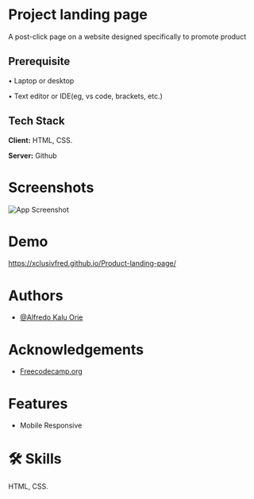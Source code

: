 # Project landing page 

A post-click page on a website designed specifically to promote product 

## Prerequisite

• Laptop or desktop

• Text editor or IDE(eg, vs code, brackets, etc.)

## Tech Stack

**Client:** HTML, CSS.

**Server:** Github


# Screenshots

![App Screenshot](https://i.postimg.cc/c1DDB7qG/285843152-335584972065344-8635541701505350891-n.jpg)


# Demo

https://xclusivfred.github.io/Product-landing-page/


# Authors

- [@Alfredo Kalu Orie](https://www.github.com/xclusivfred)


# Acknowledgements

 - [Freecodecamp.org](https://freecodecamp.org/)

# Features

- Mobile Responsive


# 🛠 Skills
HTML, CSS.


